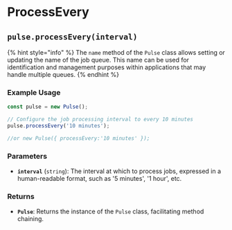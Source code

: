# ProcessEvery



## `pulse.processEvery(interval)`

{% hint style="info" %}
The `name` method of the `Pulse` class allows setting or updating the name of the job queue. This name can be used for identification and management purposes within applications that may handle multiple queues.
{% endhint %}

### Example Usage

```typescript
const pulse = new Pulse();

// Configure the job processing interval to every 10 minutes
pulse.processEvery('10 minutes');

//or new Pulse({ processEvery:'10 minutes' });
```



### Parameters

* **`interval`** (`string`): The interval at which to process jobs, expressed in a human-readable format, such as '5 minutes', '1 hour', etc.

### Returns

* **`Pulse`**: Returns the instance of the `Pulse` class, facilitating method chaining.

